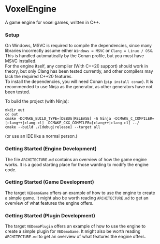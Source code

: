 # VoxelEngine
A game engine for voxel games, written in C++.


### Setup
On Windows, MSVC is required to compile the dependencies, since many libraries incorrectly assume 
either `Windows = MSVC` or `Clang = Linux / OSX`. This is handled automatically by the Conan profile, 
but you must have MSVC installed.  
For the engine itself, any compiler (With C++20 support) should work in theory, but only Clang has been tested currently,
and other compilers may lack the required C++20 features.  
To install the dependencies, you will need Conan (`pip install conan`). 
It is recommended to use Ninja as the generator, as other generators have not been tested.

To build the project (with Ninja):
```
mkdir out
cd out
cmake -DCMAKE_BUILD_TYPE=[DEBUG|RELEASE] -G Ninja -DCMAKE_C_COMPILER=[clang++|clang-cl] -DCMAKE_CXX_COMPILER=[clang++|clang-cl] ../
cmake --build ./[debug|release] --target all
```
(or use an IDE like a normal person.)


### Getting Started (Engine Development)
The file `ARCHITECTURE.md` contains an overview of how the game engine works. It is a good starting place for those wanting
to modify the engine code.


### Getting Started (Game Development)
The target `VEDemoGame` offers an example of how to use the engine to create a simple game. 
It might also be worth reading `ARCHITECTURE.md` to get an overview of what features the engine offers.


### Getting Started (Plugin Development)
The target `VEDemoPlugin` offers an example of how to use the engine to create a simple plugin for `VEDemoGame`.
It might also be worth reading `ARCHITECTURE.md` to get an overview of what features the engine offers.
